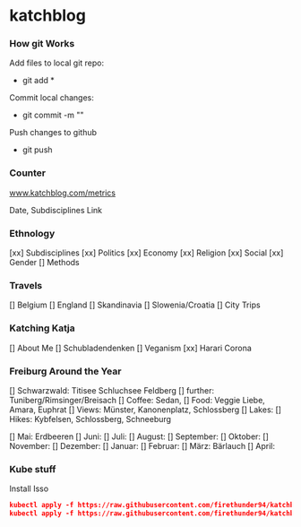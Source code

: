 # katchblog


### How git Works
Add files to local git repo:
- git add *

Commit local changes:
- git commit -m "<your message>"

Push changes to github
- git push

### Counter
www.katchblog.com/metrics


Date, Subdisciplines Link

### Ethnology
[xx] Subdisciplines
[xx] Politics
[xx] Economy
[xx] Religion
[xx] Social
[xx] Gender
[] Methods

### Travels
[] Belgium
[] England
[] Skandinavia
[] Slowenia/Croatia
[] City Trips

### Katching Katja
[] About Me
[] Schubladendenken
[] Veganism
[xx] Harari Corona 

### Freiburg Around the Year
[] Schwarzwald: Titisee Schluchsee Feldberg
[] further: Tuniberg/Rimsinger/Breisach
[] Coffee: Sedan, 
[] Food: Veggie Liebe, Amara, Euphrat
[] Views: Münster, Kanonenplatz, Schlossberg
[] Lakes: 
[] Hikes: Kybfelsen, Schlossberg, Schneeburg

[] Mai: Erdbeeren
[] Juni:
[] Juli: 
[] August: 
[] September: 
[] Oktober:
[] November:
[] Dezember:
[] Januar:
[] Februar:
[] März: Bärlauch
[] April:

### Kube stuff
Install Isso
```json
kubectl apply -f https://raw.githubusercontent.com/firethunder94/katchblog/master/kube/issoService.yaml 
kubectl apply -f https://raw.githubusercontent.com/firethunder94/katchblog/master/kube/issoDep.yaml 
```